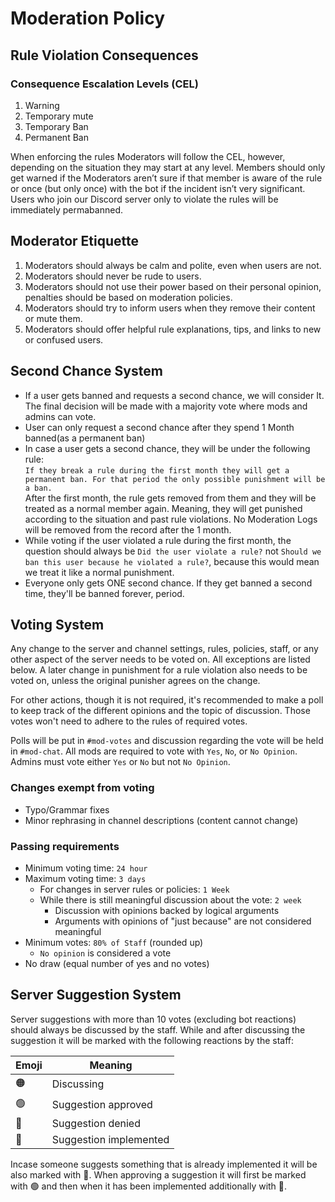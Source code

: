 # Moderation Policy

## Rule Violation Consequences

### **C**onsequence **E**scalation **L**evels (CEL)

1. Warning
2. Temporary mute
3. Temporary Ban
4. Permanent Ban

When enforcing the rules Moderators will follow the CEL, however, depending on the situation they may start at any level. Members should only get warned if the Moderators aren’t sure if that member is aware of the rule or once (but only once) with the bot if the incident isn’t very significant. Users who join our Discord server only to violate the rules will be immediately permabanned.

## Moderator Etiquette

1. Moderators should always be calm and polite, even when users are not.
2. Moderators should never be rude to users.
3. Moderators should not use their power based on their personal opinion, penalties should be based on moderation policies.
4. Moderators should try to inform users when they remove their content or mute them.
5. Moderators should offer helpful rule explanations, tips, and links to new or confused users.

## Second Chance System

- If a user gets banned and requests a second chance, we will consider It. The final decision will be made with a majority vote where mods and admins can vote.
- User can only request a second chance after they spend 1 Month banned(as a permanent ban)
- In case a user gets a second chance, they will be under the following rule: \
  `If they break a rule during the first month they will get a permanent ban. For that period the only possible punishment will be a ban.` \
  After the first month, the rule gets removed from them and they will be treated as a normal member again. Meaning, they will get punished according to the situation and past rule violations. No Moderation Logs will be removed from the record after the 1 month.
- While voting if the user violated a rule during the first month, the question should always be `Did the user violate a rule?` not `Should we ban this user because he violated a rule?`, because this would mean we treat it like a normal punishment.
- Everyone only gets ONE second chance. If they get banned a second time, they'll be banned forever, period.

## Voting System

Any change to the server and channel settings, rules, policies, staff, or any other aspect of the server needs to be voted on. All exceptions are listed below. A later change in punishment for a rule violation also needs to be voted on, unless the original punisher agrees on the change.

For other actions, though it is not required, it's recommended to make a poll to keep track of the different opinions and the topic of discussion. Those votes won't need to adhere to the rules of required votes.

Polls will be put in `#mod-votes` and discussion regarding the vote will be held in `#mod-chat`. All mods are required to vote with `Yes`, `No`, or `No Opinion`.
Admins must vote either `Yes` or `No` but not `No Opinion`.

### Changes exempt from voting

- Typo/Grammar fixes
- Minor rephrasing in channel descriptions (content cannot change)

### Passing requirements

- Minimum voting time: `24 hour`
- Maximum voting time: `3 days`
  - For changes in server rules or policies: `1 Week`
  - While there is still meaningful discussion about the vote: `2 week`
    - Discussion with opinions backed by logical arguments
    - Arguments with opinions of "just because" are not considered meaningful
- Minimum votes: `80% of Staff` (rounded up)
  - `No opinion` is considered a vote
- No draw (equal number of yes and no votes)

## Server Suggestion System

Server suggestions with more than 10 votes (excluding bot reactions) should always be discussed by the staff. While and after discussing the suggestion it will be marked with the following reactions by the staff:

| Emoji | Meaning                |
| ----- | ---------------------- |
| 🟠    | Discussing             |
| 🟢    | Suggestion approved    |
| 🔴    | Suggestion denied      |
| 🔵    | Suggestion implemented |

Incase someone suggests something that is already implemented it will be also marked with 🔵.
When approving a suggestion it will first be marked with 🟢 and then when it has been implemented additionally with 🔵.
